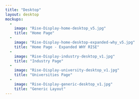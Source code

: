 ```yaml
---
title: "Desktop"
layout: desktop
mockups:
  -
    image: "Rise-Display-home-desktop_v5.jpg"
    title: "Home Page"
  -
    image: "Rise-Display-home-desktop-expanded-why_v5.jpg"
    title: "Home Page - Expanded WHY RISE"
  -
    image: "Rise-Display-industry-desktop_v1.jpg"
    title: "Industry Page"
  -
    image: "Rise-Display-university-desktop_v1.jpg"
    title: "Universities Page"
  -
    image: "Rise-Display-generic-desktop_v1.jpg"
    title: "Generic Layout"
---
```

